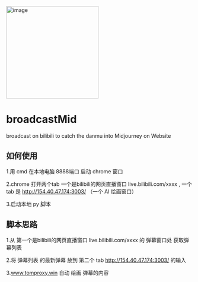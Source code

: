 <img width="249" alt="image" src="https://github.com/user-attachments/assets/ff7f1070-488c-4b81-8eb4-7b426a8f7e51">



# broadcastMid
broadcast on bilibili to catch the danmu into Midjourney on Website

## 如何使用
1.用 cmd 在本地电脑 8888端口 启动 chrome 窗口

2.chrome 打开两个tab 一个是bilibili的网页直播窗口 live.bilibili.com/xxxx , 一个 tab 是  http://154.40.47.174:3003/ （一个 AI 绘画窗口）

3.启动本地 py 脚本

## 脚本思路
1.从 第一个是bilibili的网页直播窗口 live.bilibili.com/xxxx 的 弹幕窗口处 获取弹幕列表

2.将 弹幕列表 的最新弹幕 放到 第二个 tab  http://154.40.47.174:3003/  的输入

3.www.tomproxy.win 自动 绘画 弹幕的内容
